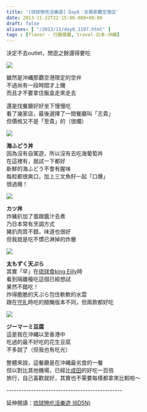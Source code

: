 ```yaml
---
title: '[琉球戀吃活樂遊] Day6：志貴那覇空港店'
date: 2013-11-22T22:15:00.000+08:00
draft: false
aliases: [ "/2013/11/day6_1197.html" ]
tags : [flavor - 行膳積腹, travel-日本-沖繩]
---
```


決定不去outlet，閒逛之餘還得要吃  

![](/images/okinawa6d1.jpg)

雖然是沖縄那覇空港限定的空弁  
不過尚有一段時間才上機  
而且才不要拿住飯盒走來走去  
  
還是找餐廳好好坐下慢慢吃  
看了幾家店，最後選擇了一間餐廳叫「志貴」  
但價格又不是「至貴」的（很爛）  

![](/images/okinawa6d.jpg)

**海ふどう丼**  
因為沒有自駕遊，所以沒有去吃海葡萄丼  
在這裡有，就試一下都好  
新鮮的海ふどう不會有腥味  
每粒都很爽口，加上三文魚籽一起「口爆」  
很過癮！  

![](/images/okinawa6d2.jpg)

**カツ丼**  
炸豬扒加了蛋跟醬汁去煮  
乃日本常有烹調方式  
豬扒肉質不錯，味道也很好  
但我就是吃不慣已淋掉的炸層  

![](/images/okinawa6d3.jpg)

**太もずく天ぷら**  
其實「早」在[琉球食king Eilly](https://hidie.net/okinawa2h/)時  
看到隔離檯吃這個已經想試  
果然不錯吃！  
炸得脆脆的天ぷら包住軟軟的水雲  
跟在[守礼](https://hidie.net/okinawa1a/)時吃的醋醃版本不同，但兩款都好吃  

![](/images/okinawa6d4.jpg)

**ジーマーミ豆腐**  
這是我在沖縄以至香港中  
吃過的最不好吃的花生豆腐  
不多說了（但我也有吃光）  
  
整體來說，這餐廳是在沖縄最劣食的一餐  
但以對比其他機場，已經比[成田](https://hidie.net/tokyo6c/)的好吃一百倍  
旅行，自己喜歡就好，其實也不需要每樣都拿來比較啦～  
  
\-----------------------------------------------  
  
延伸閱讀：[琉球戀吃活樂遊 (6D5N)](https://hidie.net/okinawa6d5n/)

